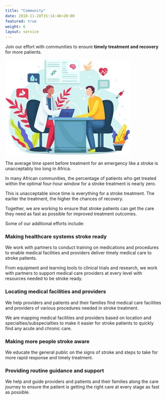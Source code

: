 ```yaml
---
title: "Community"
date: 2018-11-28T15:14:46+20:00 
featured: true
weight: 6
layout: service
---
```


Join our effort with communities to ensure **timely treatment and recovery** for more patients.

![Medical Community](/images/illustrations/patient.jpg)
 

The average time spent before treatment for an emergency like a stroke is unacceptably too long in Africa. 

In many African communities, the percentage of patients who get treated within the optimal four-hour window for a stroke treatment is nearly zero. 

This is unacceptable since time is everything for a stroke treatment. The earlier the treatment, the higher the chances of recovery.

Together, we are working to ensure that stroke patients can get the care they need as fast as possible for improved treatment outcomes. 

Some of our additional efforts include:


### Making healthcare systems stroke ready 

We work with partners to conduct training on medications and procedures to enable medical facilities and providers deliver timely medical care to stroke patients. 

From equipment and learning tools to clinical trials and research, we work with partners to support medical care providers at every level with resources needed to be stroke ready.


### Locating medical facilities and providers 

We help providers and patients and their families find medical care facilities and providers of various procedures needed in stroke treatment. 

We are mapping medical facilities and providers based on location and specialties/subspecialties to make it easier for stroke patients to quickly find any acute and chronic care.

### Making more people stroke aware 

We educate the general public on the signs of stroke and steps to take for more rapid response and timely treatment.

### Providing routine guidance and support

We help and guide providers and patients and their families along the care journey to ensure the patient is getting the right care at every stage as fast as possible.

<br>

